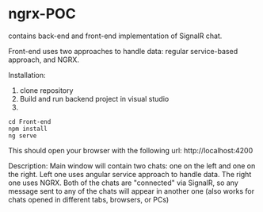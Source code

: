# ngrx-POC

contains back-end and front-end implementation of SignalR chat.

Front-end uses two approaches to handle data: regular service-based approach, and NGRX.

Installation:
1. clone repository
2. Build and run backend project in visual studio
3. 
``` 
cd Front-end
npm install
ng serve
```
This should open your browser with the following url: http://localhost:4200

Description:
Main window will contain two chats: one on the left and one on the right.
Left one uses angular service approach to handle data. The right one uses NGRX.
Both of the chats are "connected" via SignalR, so any message sent to any of the chats will appear in another one (also works for chats opened in different tabs, browsers, or PCs)
   


